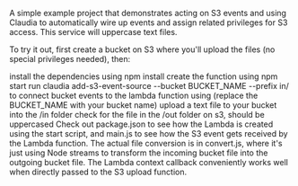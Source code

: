 A simple example project that demonstrates acting on S3 events and using Claudia to automatically wire up events and assign related privileges for S3 access. This service will uppercase text files.

To try it out, first create a bucket on S3 where you'll upload the files (no special privileges needed), then:

install the dependencies using npm install
create the function using npm start
run claudia add-s3-event-source --bucket BUCKET_NAME --prefix in/ to connect bucket events to the lambda function using (replace the BUCKET_NAME with your bucket name)
upload a text file to your bucket into the /in folder
check for the file in the /out folder on s3, should be uppercased
Check out package.json to see how the Lambda is created using the start script, and main.js to see how the S3 event gets received by the Lambda function. The actual file conversion is in convert.js, where it's just using Node streams to transform the incoming bucket file into the outgoing bucket file. The Lambda context callback conveniently works well when directly passed to the S3 upload function.